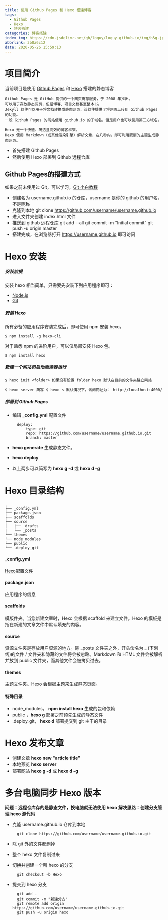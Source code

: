 ```yaml
---
title: 使用 Github Pages 和 Hexo 搭建博客
tags:
  - Github Pages
  - Hexo
  - 博客搭建
categories: 博客搭建
index_img: https://cdn.jsdelivr.net/gh/loquy/loquy.github.io/img/h&g.jpg
abbrlink: 3b0a6c12
date: 2020-05-26 15:59:13
---
```

# 项目简介
当前项目是使用 [Github Pages](https://pages.github.com/) 和 [Hexo](https://Hexo.io/zh-cn/docs/) 搭建的静态博客

    Github Pages 是 GitHub 提供的一个网页寄存服务，于 2008 年推出。
    可以用于存放静态网页，包括博客、项目文档甚至整本书。
    Jekyll 软件可以用于将文档转换成静态网页，该软件提供了将网页上传到 Github Pages 的功能。
    一般 Github Pages 的网站使用 github.io 的子域名，但是用户也可以使用第三方域名。

    Hexo 是一个快速、简洁且高效的博客框架。
    Hexo 使用 Markdown（或其他渲染引擎）解析文章，在几秒内，即可利用靓丽的主题生成静态网页。

- 首先搭建 Github Pages
- 然后使用 Hexo 部署到 Github 远程仓库

## Github Pages的搭建方式
如果之前未使用过 Git，可以学习，[Git 小白教程](http://rogerdudler.github.io/git-guide/index.zh.html)
- 创建名为 username.github.io 的仓库，username 是你的 github 的用户名，不是昵称
- 克隆到本地 
    git clone https://github.com/username/username.github.io
- 进入文件夹创建 index.html 文件
- 推送到 github 远程仓库
    git add --all
    git commit -m "Initial commit"
    git push -u origin master
- 搭建完成，在浏览器打开 https://username.github.io 即可访问

# Hexo 安装

##### 安装前提
安装 hexo 相当简单，只需要先安装下列应用程序即可：
- [Node.js](https://nodejs.org/en/)
- [Git](https://git-scm.com/)

##### 安装 Hexo
所有必备的应用程序安装完成后，即可使用 npm 安装 hexo。

    $ npm install -g hexo-cli

对于熟悉 npm 的进阶用户，可以仅局部安装 Hexo 包。

    $ npm install hexo
    
##### 新建一个网站和启动服务器运行

    $ hexo init <folder> 如果没有设置 folder hexo 默认在目前的文件夹建立网站

    $ hexo server 简写 $ hexo s 默认情况下，访问网址为： http://localhost:4000/

##### 部署到 Github Pages
- 编辑 **_config.yml** 配置文件

        deploy:
            type: git
            repo: https://github.com/username/username.github.io.git
            branch: master  

- **hexo generate** 生成静态文件。
- **hexo deploy**
- 以上两步可以简写为 **hexo g -d** 或 **hexo d -g**


# Hexo 目录结构
    .
    ├── _config.yml 
    ├── package.json
    ├── scaffolds
    ├── source
    |   ├── _drafts
    |   └── _posts
    └── themes
    └── node_modules
    └── public
    └── .deploy_git

#### _config.yml
[Hexo配置文件](https://Hexo.io/zh-cn/docs/configuration)

#### package.json
应用程序的信息

#### scaffolds
模版件夹。当您新建文章时，Hexo 会根据 scaffold 来建立文件。Hexo 的模板是指在新建的文章文件中默认填充的内容。

#### source
资源文件夹是存放用户资源的地方。除 _posts 文件夹之外，开头命名为 _ (下划线)的文件 / 文件夹和隐藏的文件将会被忽略。Markdown 和 HTML 文件会被解析并放到 public 文件夹，而其他文件会被拷贝过去。

#### themes
主题文件夹。Hexo 会根据主题来生成静态页面。

#### 特殊目录
- node_modules， **npm install hexo** 生成的包和依赖
- public ，**hexo g** 部署之前预先生成的静态文件
- .deploy_git， **hexo d** 部署提交到 git 主干的目录

# Hexo 发布文章
- 创建文章 **hexo new "article title"**
- 本地预览 **hexo server**
- 部署网站 **hexo g -d** 或 **hexo d -g**

# 多台电脑同步 Hexo 版本
**问题：远程仓库存的是静态文件，换电脑就无法使用 hexo**
**解决思路：创建分支管理 hexo 源代码**

- 克隆 username.github.io 仓库到本地

        git clone https://github.com/username/username.github.io.git

- 除 git 外的文件都删掉

- 整个 hexo 文件复制过来

- 切换并创建一个叫 hexo 的分支

        git checkout -b Hexo

- 提交到 hexo 分支

        git add .
        git commit -m "新建分支"
        git remote add origin https://github.com/username/username.github.io.git
        git push -u origin hexo